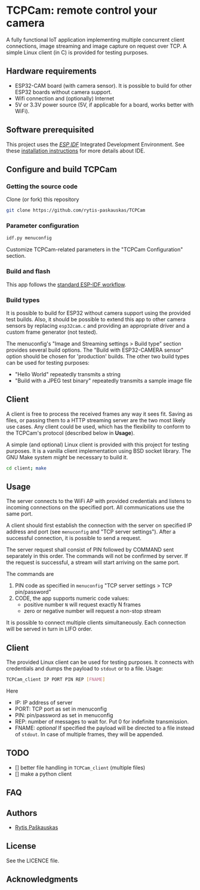 # TCPCam: remote control your camera

A fully functional IoT application implementing multiple concurrent client connections, image streaming and image capture on request over TCP.
A simple Linux client (in C) is provided for testing purposes.

## Hardware requirements
- ESP32-CAM board (with camera sensor). 
  It is possible to build for other ESP32 boards without camera support.
- Wifi connection and (optionally) Internet
- 5V or 3.3V power source (5V, if applicable for a board, works better with WiFi).

## Software prerequisited
This project uses the [*ESP IDF*](https://github.com/espressif/esp-idf "ESP-IDF on Github") Integrated Development Environment.
See these [installation instructions](https://docs.espressif.com/projects/esp-idf/en/latest/esp32/get-started/index.html#installation-step-by-step "install and setup ESP IDF")
for more details about IDE.

## Configure and build TCPCam

### Getting the source code
Clone (or fork) this repository
```sh
git clone https://github.com/rytis-paskauskas/TCPCam
```

### Parameter configuration
```sh
idf.py menuconfig
```
Customize TCPCam-related parameters in the "TCPCam Configuration" section.

### Build and flash
This app follows the [standard ESP-IDF workflow](https://docs.espressif.com/projects/esp-idf/en/latest/esp32/get-started/index.html#step-6-connect-your-device "ESP IDF build workflow").

### Build types 
It is possible to build for ESP32 without camera support using the provided test builds. Also, it should be possible to extend this app to other camera sensors by replacing `esp32cam.c` and providing an appropriate driver and a custom frame generator (not tested).

The menuconfig's "Image and Streaming settings > Build type" section provides several build options. The "Build with ESP32-CAMERA sensor" option should be chosen for 'production' builds. The other two build types can be used for testing purposes:
- "Hello World" repeatedly transmits a string
- "Build with a JPEG test binary" repeatedly transmits a sample image file

## Client
A client is free to process the received frames any way it sees fit. Saving as files, or passing them to a HTTP streaming server are the two most likely use cases.
Any client could be used, which has the flexibility to conform to the TCPCam's protocol (described below in **Usage**).


A simple (and optional) Linux client is provided with this project for testing purposes. It is a vanilla client implementation using BSD socket library. The GNU Make system *might* be necessary to build it.
```sh
cd client; make
```

## Usage
The server connects to the WiFi AP with provided credentials and listens to incoming connections on the specified port. All communications use the same port.

A client should first establish the connection with the server on specified IP address and port (see `menuconfig` and "TCP server settings").
After a successful connection, it is possible to send a request.

The server request shall consist of PIN followed by COMMAND sent separately in this order. The commands will not be confirmed by server.
If the request is successful, a stream will start arriving on the same port.

The commands are
1. PIN code as specified in `menuconfig` "TCP server settings > TCP pin/password"
2. CODE, the app supports numeric code values:
   - positive number `N` will request exactly N frames
   - zero or negative number will request a non-stop stream
  
It is possible to connect multiple clients simultaneously. Each connection will be served in turn in LIFO order.
## Client
The provided Linux client can be used for testing purposes. 
It connects with credentials and dumps the payload to `stdout` or to a file.
Usage:
```sh
TCPCam_client IP PORT PIN REP [FNAME]
```
Here
- IP:   IP address of server
- PORT:  TCP port as set in menuconfig
- PIN: pin/password as set in menuconfig
- REP: number of messages to wait for. Put 0 for indefinite transmission.
- FNAME: *optional* If specified the payload will be directed to a file instead of `stdout`. In case of multiple frames, they will be appended.

## TODO
- [] better file handling in `TCPCam_client` (multiple files)
- [] make a python client

## FAQ

## Authors
* [Rytis Paškauskas](https://github.com/rytis-paskauskas)

## License
See the LICENCE file.

## Acknowledgments
